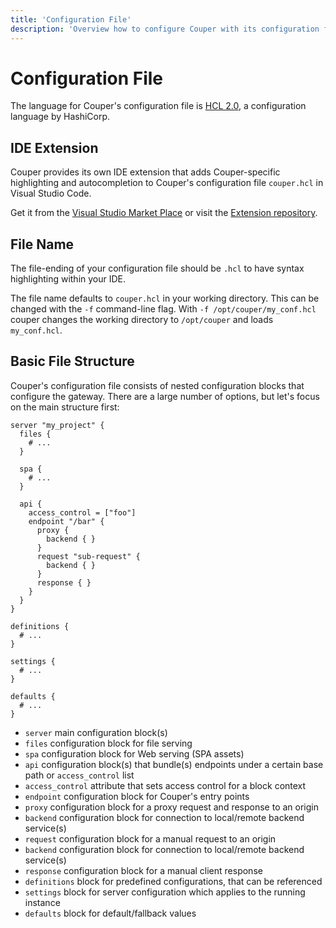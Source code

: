 ```yaml
---
title: 'Configuration File'
description: 'Overview how to configure Couper with its configuration file.'
---
```


# Configuration File

The language for Couper's configuration file is [HCL 2.0](https://github.com/hashicorp/hcl/tree/hcl2#information-model-and-syntax), a configuration language by HashiCorp.

## IDE Extension

Couper provides its own IDE extension that adds Couper-specific highlighting and autocompletion to Couper's configuration file `couper.hcl` in Visual Studio Code.

Get it from the [Visual Studio Market Place](https://marketplace.visualstudio.com/items?itemName=couper.couperconf) or visit the [Extension repository](https://github.com/avenga/couper-vscode).

## File Name

The file-ending of your configuration file should be `.hcl` to have syntax highlighting within your IDE.

The file name defaults to `couper.hcl` in your working directory. This can be changed with the `-f` command-line flag. With `-f /opt/couper/my_conf.hcl` couper changes the working directory to `/opt/couper` and loads `my_conf.hcl`.

## Basic File Structure

Couper's configuration file consists of nested configuration blocks that configure
the gateway. There are a large number of options, but let's focus on the main structure first:

```hcl
server "my_project" {
  files {
    # ...
  }

  spa {
    # ...
  }

  api {
    access_control = ["foo"]
    endpoint "/bar" {
      proxy {
        backend { }
      }
      request "sub-request" {
        backend { }
      }
      response { }
    }
  }
}

definitions {
  # ...
}

settings {
  # ...
}

defaults {
  # ...
}
```

- `server` main configuration block(s)
- `files` configuration block for file serving
- `spa` configuration block for Web serving (SPA assets)
- `api` configuration block(s) that bundle(s) endpoints under a certain base path or `access_control` list
- `access_control` attribute that sets access control for a block context
- `endpoint` configuration block for Couper's entry points
- `proxy` configuration block for a proxy request and response to an origin
- `backend` configuration block for connection to local/remote backend service(s)
- `request` configuration block for a manual request to an origin
- `backend` configuration block for connection to local/remote backend service(s)
- `response` configuration block for a manual client response
- `definitions` block for predefined configurations, that can be referenced
- `settings` block for server configuration which applies to the running instance
- `defaults` block for default/fallback values

